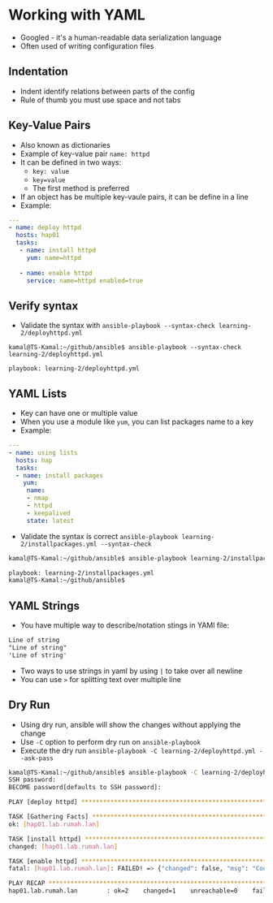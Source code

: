 # Working with YAML

- Googled - it's a human-readable data serialization language
- Often used of writing configuration files

## Indentation

- Indent identify relations between parts of the config
- Rule of thumb you must use space and not tabs

## Key-Value Pairs

- Also known as dictionaries
- Example of key-value pair `name: httpd`
- It can be defined in two ways:
  - `key: value`
  - `key=value`
  - The first method is preferred
- If an object has be multiple key-vaule pairs, it can be define in a line
- Example:

```yaml
---
- name: deploy httpd
  hosts: hap01
  tasks:
   - name: install httpd
     yum: name=httpd
   
   - name: enable httpd
     service: name=httpd enabled=true
```

## Verify syntax

- Validate the syntax with `ansible-playbook --syntax-check learning-2/deployhttpd.yml`

```shell
kamal@TS-Kamal:~/github/ansible$ ansible-playbook --syntax-check learning-2/deployhttpd.yml 

playbook: learning-2/deployhttpd.yml
```

## YAML Lists

- Key can have one or multiple value
- When you use a module like `yum`, you can list packages name to a key
- Example:

```yaml
---
- name: using lists
  hosts: hap
  tasks:
  - name: install packages
    yum:
     name:
     - nmap
     - httpd
     - keepalived
     state: latest
```

- Validate the syntax is correct `ansible-playbook learning-2/installpackages.yml --syntax-check`

```bash
kamal@TS-Kamal:~/github/ansible$ ansible-playbook learning-2/installpackages.yml --syntax-check

playbook: learning-2/installpackages.yml
kamal@TS-Kamal:~/github/ansible$ 
```

## YAML Strings

- You have multiple way to describe/notation stings in YAMl file:

```txt
Line of string
"Line of string"
'Line of string'
```

- Two ways to use strings in yaml by using `|` to take over all newline
- You can use `>` for splitting text over multiple line

## Dry Run

- Using dry run, ansible will show the changes without applying the change
- Use `-C` option to perform dry run on `ansible-playbook`
- Execute the dry run `ansible-playbook -C learning-2/deployhttpd.yml --ask-pass`

```bash
kamal@TS-Kamal:~/github/ansible$ ansible-playbook -C learning-2/deployhttpd.yml --ask-pass
SSH password: 
BECOME password[defaults to SSH password]: 

PLAY [deploy httpd] **********************************************************************************************************************************************************************************

TASK [Gathering Facts] *******************************************************************************************************************************************************************************
ok: [hap01.lab.rumah.lan]

TASK [install httpd] *********************************************************************************************************************************************************************************
changed: [hap01.lab.rumah.lan]

TASK [enable httpd] **********************************************************************************************************************************************************************************
fatal: [hap01.lab.rumah.lan]: FAILED! => {"changed": false, "msg": "Could not find the requested service httpd: host"}

PLAY RECAP *******************************************************************************************************************************************************************************************
hap01.lab.rumah.lan        : ok=2    changed=1    unreachable=0    failed=1    skipped=0    rescued=0    ignored=0  
```
